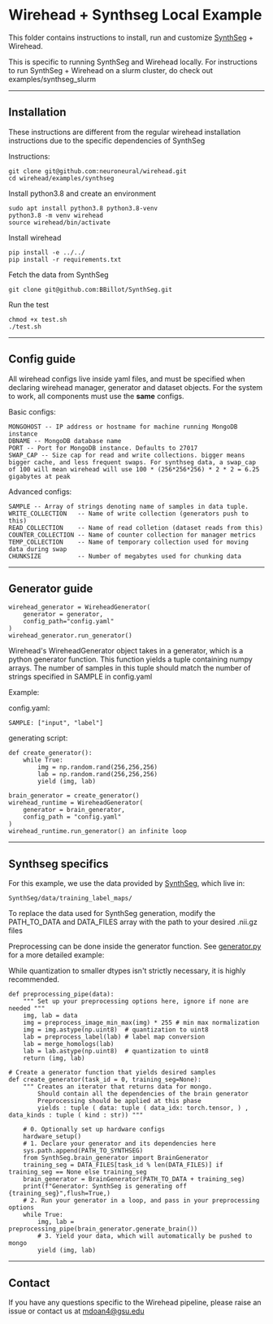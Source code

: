 # Wirehead + Synthseg Local Example

This folder contains instructions to install, run and customize [SynthSeg](https://github.com/BBillot/SynthSeg) + Wirehead. 

This is specific to running SynthSeg and Wirehead locally. For instructions to run SynthSeg + Wirehead on a slurm cluster, do check out examples/synthseg_slurm

---

## Installation 

These instructions are different from the regular wirehead installation instructions due to the specific dependencies of SynthSeg

Instructions:
```
git clone git@github.com:neuroneural/wirehead.git
cd wirehead/examples/synthseg
```

Install python3.8 and create an environment
```
sudo apt install python3.8 python3.8-venv
python3.8 -m venv wirehead 
source wirehead/bin/activate
```

Install wirehead
```
pip install -e ../../
pip install -r requirements.txt
```

Fetch the data from SynthSeg
```
git clone git@github.com:BBillot/SynthSeg.git
```

Run the test
```
chmod +x test.sh
./test.sh
```

---

## Config guide

All wirehead configs live inside yaml files, and must be specified when declaring wirehead manager, generator and dataset objects. For the system to work, all components must use the __same__ configs.

Basic configs:
```
MONGOHOST -- IP address or hostname for machine running MongoDB instance
DBNAME -- MongoDB database name
PORT -- Port for MongoDB instance. Defaults to 27017
SWAP_CAP -- Size cap for read and write collections. bigger means bigger cache, and less frequent swaps. For synthseg data, a swap_cap of 100 will mean wirehead will use 100 * (256*256*256) * 2 * 2 = 6.25 gigabytes at peak
```

Advanced configs:
```
SAMPLE -- Array of strings denoting name of samples in data tuple. 
WRITE_COLLECTION   -- Name of write collection (generators push to this)
READ_COLLECTION    -- Name of read colletion (dataset reads from this)
COUNTER_COLLECTION -- Name of counter collection for manager metrics
TEMP_COLLECTION    -- Name of temporary collection used for moving data during swap
CHUNKSIZE          -- Number of megabytes used for chunking data
```

---

## Generator guide

```
wirehead_generator = WireheadGenerator(
    generator = generator,
    config_path="config.yaml"
)
wirehead_generator.run_generator()
```

Wirehead's WireheadGenerator object takes in a generator, which is a python generator function. This function yields a tuple containing numpy arrays. The number of samples in this tuple should match the number of strings  specified in SAMPLE in config.yaml

Example:

config.yaml:
```
SAMPLE: ["input", "label"]
```

generating script:
```
def create_generator():
    while True: 
        img = np.random.rand(256,256,256)
        lab = np.random.rand(256,256,256)
        yield (img, lab)

brain_generator = create_generator()
wirehead_runtime = WireheadGenerator(
    generator = brain_generator,
    config_path = "config.yaml" 
)
wirehead_runtime.run_generator() an infinite loop
```

---

## Synthseg specifics

For this example, we use the data provided by [SynthSeg](https://github.com/BBillot/SynthSeg), which live in:
```
SynthSeg/data/training_label_maps/
```

To replace the data used for SynthSeg generation, modify the PATH_TO_DATA and DATA_FILES array with the path to your desired .nii.gz files

Preprocessing can be done inside the generator function. See [generator.py](https://github.com/neuroneural/wirehead/blob/doc/examples/synthseg/generator.py) for a more detailed example:


While quantization to smaller dtypes isn't strictly necessary, it is highly recommended.

```
def preprocessing_pipe(data):
    """ Set up your preprocessing options here, ignore if none are needed """
    img, lab = data
    img = preprocess_image_min_max(img) * 255 # min max normalization
    img = img.astype(np.uint8)  # quantization to uint8
    lab = preprocess_label(lab) # label map conversion
    lab = merge_homologs(lab)   
    lab = lab.astype(np.uint8)  # quantization to uint8  
    return (img, lab) 

# Create a generator function that yields desired samples
def create_generator(task_id = 0, training_seg=None):
    """ Creates an iterator that returns data for mongo.
        Should contain all the dependencies of the brain generator
        Preprocessing should be applied at this phase 
        yields : tuple ( data: tuple ( data_idx: torch.tensor, ) , data_kinds : tuple ( kind : str)) """

    # 0. Optionally set up hardware configs
    hardware_setup()
    # 1. Declare your generator and its dependencies here
    sys.path.append(PATH_TO_SYNTHSEG)
    from SynthSeg.brain_generator import BrainGenerator
    training_seg = DATA_FILES[task_id % len(DATA_FILES)] if training_seg == None else training_seg
    brain_generator = BrainGenerator(PATH_TO_DATA + training_seg)
    print(f"Generator: SynthSeg is generating off {training_seg}",flush=True,)
    # 2. Run your generator in a loop, and pass in your preprocessing options
    while True:
        img, lab = preprocessing_pipe(brain_generator.generate_brain())
        # 3. Yield your data, which will automatically be pushed to mongo
        yield (img, lab)
```

---

## Contact

If you have any questions specific to the Wirehead pipeline, please raise an issue or contact us at mdoan4@gsu.edu
